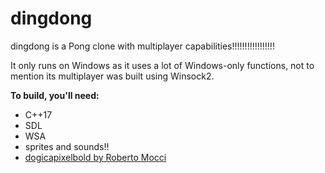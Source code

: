 # dingdong
dingdong is a Pong clone with multiplayer capabilities!!!!!!!!!!!!!!!!!

It only runs on Windows as it uses a lot of Windows-only functions, not to mention its multiplayer was built using Winsock2.

<b> To build, you'll need: </b>
- C++17
- SDL
- WSA
- sprites and sounds!!
- [dogicapixelbold by Roberto Mocci](https://www.dafont.com/dogica.font)
